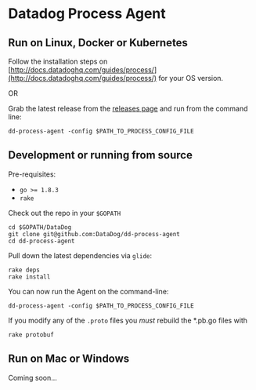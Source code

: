 # Datadog Process Agent

## Run on Linux, Docker or Kubernetes

Follow the installation steps on [http://docs.datadoghq.com/guides/process/](http://docs.datadoghq.com/guides/process/) for your OS version.

OR

Grab the latest release from the [releases page](https://github.com/DataDog/datadog-process-agent/releases) and run from the command line:

```
dd-process-agent -config $PATH_TO_PROCESS_CONFIG_FILE
```

## Development or running from source

Pre-requisites:

* `go >= 1.8.3`
* `rake`

Check out the repo in your `$GOPATH`

```
cd $GOPATH/DataDog
git clone git@github.com:DataDog/dd-process-agent
cd dd-process-agent
```

Pull down the latest dependencies via `glide`:

```
rake deps
rake install
```

You can now run the Agent on the command-line:

`dd-process-agent -config $PATH_TO_PROCESS_CONFIG_FILE`

If you modify any of the `.proto` files you _must_ rebuild the *.pb.go files with

```
rake protobuf
```

## Run on Mac or Windows

Coming soon...


